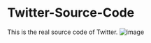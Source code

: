 # Twitter-Source-Code
This is the real source code of Twitter.
![image](https://user-images.githubusercontent.com/125678546/228946152-35055658-a5fb-4102-95d3-0570ed20a85e.png)
